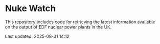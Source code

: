 # Nuke Watch

This repository includes code for retrieving the latest information available on the output of EDF nuclear power plants in the UK.

Last updated: 2025-08-31 14:12